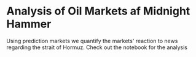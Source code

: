 # Analysis of Oil Markets af Midnight Hammer
Using prediction markets we quantify the markets' reaction to news regarding the strait of Hormuz.
Check out the notebook for the analysis
